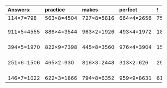 | Answers: | practice | makes | perfect | ! |
| :--- | :--- | :--- | :--- | :--- |
| 114×7=798 | 563×8=4504 | 727×8=5816 | 664×4=2656 | 756×9=6804 | 
|   |   |   |   |   | 
|   |   |   |   |   | 
|   |   |   |   |   | 
| 911×5=4555 | 886×4=3544 | 963×2=1926 | 493×4=1972 | 184×3=552 | 
|   |   |   |   |   | 
|   |   |   |   |   | 
|   |   |   |   |   | 
|   |   |   |   |   | 
| 394×5=1970 | 822×9=7398 | 445×8=3560 | 976×4=3904 | 159×7=1113 | 
|   |   |   |   |   | 
|   |   |   |   |   | 
|   |   |   |   |   | 
|   |   |   |   |   | 
| 251×6=1506 | 465×2=930 | 816×3=2448 | 313×2=626 | 294×8=2352 | 
|   |   |   |   |   | 
|   |   |   |   |   | 
|   |   |   |   |   | 
|   |   |   |   |   | 
| 146×7=1022 | 622×3=1866 | 794×8=6352 | 959×9=8631 | 615×8=4920 | 
